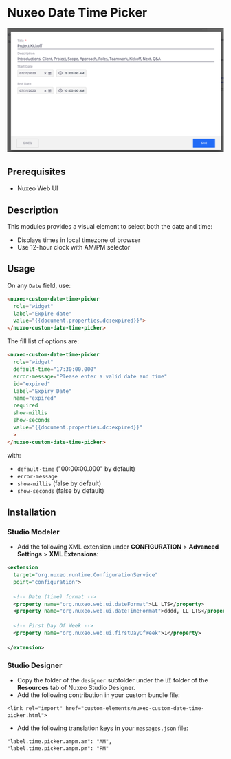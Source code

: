 # Nuxeo Date Time Picker

![nuxeo-date-time-picker1.png](nuxeo-date-time-picker1.png)

## Prerequisites

- Nuxeo Web UI

## Description

This modules provides a visual element to select both the date and time:
- Displays times in local timezone of browser
- Use 12-hour clock with AM/PM selector 

## Usage

On any `Date` field, use:

```html
<nuxeo-custom-date-time-picker
  role="widget"
  label="Expire date"
  value="{{document.properties.dc:expired}}">
</nuxeo-custom-date-time-picker>
```

The fill list of options are:

```html
<nuxeo-custom-date-time-picker
  role="widget"
  default-time="17:30:00.000"
  error-message="Please enter a valid date and time"
  id="expired"
  label="Expiry Date"
  name="expired"
  required
  show-millis
  show-seconds
  value="{{document.properties.dc:expired}}"
  >
</nuxeo-custom-date-time-picker>
```
with: 
- `default-time` ("00:00:00.000" by default)
- `error-message`
- `show-millis` (false by default)
- `show-seconds` (false by default)

## Installation

### Studio Modeler

- Add the following XML extension under **CONFIGURATION** > **Advanced Settings** > **XML Extensions**:

```xml
<extension
  target="org.nuxeo.runtime.ConfigurationService"
  point="configuration">

  <!-- Date (time) format -->
  <property name="org.nuxeo.web.ui.dateFormat">LL LTS</property>
  <property name="org.nuxeo.web.ui.dateTimeFormat">dddd, LL LTS</property>

  <!-- First Day Of Week -->
  <property name="org.nuxeo.web.ui.firstDayOfWeek">1</property>

</extension>
```

### Studio Designer

- Copy the folder of the `designer` subfolder under the `UI` folder of the **Resources** tab of Nuxeo Studio Designer.
- Add the following contribution in your custom bundle file:
```
<link rel="import" href="custom-elements/nuxeo-custom-date-time-picker.html">
```
- Add the following translation keys in your `messages.json` file:
```
"label.time.picker.ampm.am": "AM",
"label.time.picker.ampm.pm": "PM"
```

